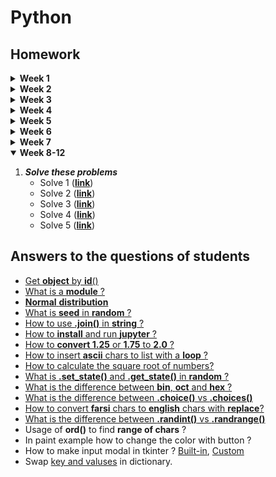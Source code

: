 # Python
## Homework


<details>
   <summary><strong>Week 1</strong></summary>

   1. Search for these terms:
      - IDE, Compiler, Interpreter
   2. ***Solve these problems***:
      - [**Triangles**](/lessons/python/exercises/exercise-general-week-01-triangle.py) <sub>[[ANSWERS 1](/lessons/python/exercises/exercise-general-week-01-triangle-answer.py)]</sub>, <sub>[[ANSWERS 2](/lessons/python/exercises/exercise-general-week-01-triangle-answer2.py)]</sub>
</details>

<details>
   <summary><strong>Week 2</strong></summary>
   
   1. Search for these terms:
      - CLI, GUI
      - Bit, Byte
      - Error, Debug
   2. Read, Review and practice [**Operators**](/lessons/python/concepts/operators), [**Strings**](/lessons/python/concepts/string/) and [**Randoms**](/lessons/python/concepts/random/)
   3. ***Solve these problems*** ([**link**](/lessons/python/exercises/exercise-general-week-02.py)) <sub>[[ANSWERS](/lessons/python/exercises/exercise-general-week-02-answer.py)]</sub>
      - In Strings
        - Find vs Index?
        - Partition vs Split?
</details>

<details>
   <summary><strong>Week 3</strong></summary>
   
   1. Search for these terms:
      - Array, Stack, Queue, Tree, Graph
      - Syntax, OpenSource, SourceCode
      - [**Ons's Complement** and **Two's Complement**](/lessons/data-structure/ones-twos-complement.py)
   2. Read about python [**Collections**](/lessons/python/concepts/collections/)
   3. Review and practice [**Operators**](/lessons/python/concepts/operators)
   4. ***Solve these problems*** ([**link**](/lessons/python/exercises/exercise-general-week-03.py)) <sub>[[ANSWERS](/lessons/python/exercises/exercise-general-week-03-answer.py)]</sub>
</details>

<details>
   <summary><strong>Week 4</strong></summary>
   
   1. Search for these terms:
      - Refactor, Reformat
      - Function, Method
      - [**Oct**, **Hex**, **Binary**, **Decimal**, **Character**, **ASCII**](/lessons/algorithm/base/base-of-numbers.py)
   2. ***Solve these problems*** ([**link**](/lessons/python/exercises/exercise-general-week-04.py)) <sub>[[ANSWERS](/lessons/python/exercises/exercise-general-week-04-answer.py)]</sub>
</details>

<details>
   <summary><strong>Week 5</strong></summary>
   
   1. Search for these terms:
      - [**CPython**, **Cython**](/lessons/python/runtimes/test-cython.py), [**Numba**, **JIT**](/lessons/python/runtimes/test-numba.py)
   2. ***Solve these problems:***
      - Solve Dice problem ([**link**](/lessons/python/exercises/exercise-general-week-05-08.py)) <sub>[[ANSWERS](/lessons/python/exercises/exercise-general-week-05-08-answer.py)]</sub>
      - Solve dictionary problem ([**link**](/lessons/python/exercises/exercise-general-week-05-01.py)) <sub>[[ANSWERS](/lessons/python/exercises/exercise-general-week-05-01-answer.py)]</sub>
      - Solve class problem ([**link**](/lessons/python/exercises/exercise-general-week-05-02.py)) <sub>[[ANSWERS](/lessons/python/exercises/exercise-general-week-05-02-answer.py)]</sub>
      - Solve phone book problem ([**link**](/lessons/python/exercises/exercise-general-week-05-05.py)) <sub>[[ANSWERS](/lessons/python/exercises/exercise-general-week-05-05-answer.py)]</sub>
      - Solve player problem ([**link**](/lessons/python/exercises/exercise-general-week-05-07.py)) <sub>[[ANSWERS](/lessons/python/exercises/exercise-general-week-05-07-answer.py)]</sub>
      - Solve Task problem ([**link**](/lessons/python/exercises/exercise-general-week-05-09.py)) <sub>[[ANSWERS](/lessons/python/exercises/exercise-general-week-05-09-answer.py)]</sub>
      - Solve baby-name problem ([**link**](/lessons/python/exercises/exercise-general-week-05-10.py)) <sub>[[ANSWERS](/lessons/python/exercises/exercise-general-week-05-10-answer.py)]</sub>
      - Solve ball problem ([**link**](/lessons/python/exercises/exercise-general-week-05-03.py)) <sub>[[ANSWERS](/lessons/python/exercises/exercise-general-week-05-03-answer.py)]</sub>
      - Solve ball Grid problem ([**link**](/lessons/python/exercises/exercise-general-week-05-04.py)) <sub>[[ANSWERS](/lessons/python/exercises/exercise-general-week-05-04-answer.py)]</sub>
</details>

<details>
   <summary><strong>Week 6</strong></summary>

   1. Search for these terms:
      - **Argument**, **Attribute**, **Parameter**, **Variable**, **Property**
   2. ***Solve these problems:***
      - Solve animal problem ([**link**](/lessons/python/exercises/exercise-general-week-05-06.py))
      - Solve this problem ([**link**](/lessons/python/exercises/exercise-general-week-06-01.py))
      - Unveil the first version of your project
</details>

<details>
   <summary><strong>Week 7</strong></summary>

   1. Search for these terms:
      - **Shadow**
      - **Constructor**
      - **Implementation**
      - **Overload**, **Override**
      - **Inheritance**, **Instantiation**
      - **Encapsulation**, **Polymorphism**
      - [**Magic Method**, **Class Method**, **Instance Method**, **Static Method**](/lessons/python/concepts/object-oriented/types-of-methods.py)
   2. ***Solve these problems*** ([**link**](/lessons/python/exercises/exercise-general-week-07.py))
      - Solve this problem ([**link**](/lessons/python/exercises/exercise-general-week-07-01.py))
      - Solve this problem ([**link**](/lessons/python/exercises/exercise-general-week-07-02.py))
      - Solve this problem ([**link**](/lessons/python/exercises/exercise-general-week-07-03.py))
</details>

<details open>
   <summary><strong>Week 8-12</strong></summary>

   1. ***Solve these problems***
      - Solve 1 ([**link**](/lessons/python/exercises/exercise-general-week-08-012--01.py))
      - Solve 2 ([**link**](/lessons/python/exercises/exercise-general-week-08-012--02.py))
      - Solve 3 ([**link**](/lessons/python/exercises/exercise-general-week-08-012--03.py))
      - Solve 4 ([**link**](/lessons/python/exercises/exercise-general-week-08-012--04.py))
      - Solve 5 ([**link**](/lessons/python/exercises/exercise-general-week-08-012--05.py))
</details>


## Answers to the questions of students
- [Get **object** by **id**()](/students/questions/object-get-by-id.py)
- [What is a **module** ?](/students/questions/module-import.py)
- [**Normal** **distribution**](/students/statistics/distribution/normal-distribution.py)
- [What is **seed** in **random** ?](/students/questions/random-seed.py)
- [How to use **.join()** in **string** ?](/students/questions/string-join.py)
- [How to **install** and run **jupyter** ?](/lessons/python/installation/README-FARSI.md)
- [How to **convert 1.25** or **1.75** to **2.0** ?](/students/questions/math-ceil.py)
- [How to insert **ascii** chars to list with a **loop** ?](/students/questions/string-ascii-loop.py)
- [How to calculate the square root of numbers?](/students/questions/math-sqrt.py)
- [What is **.set_state()** and **.get_state()** in **random** ?](/students/questions/random-get-set-state.py)
- [What is the difference between **bin**, **oct** and **hex** ?](/lessons/algorithm/base/base-of-numbers.py)
- [What is the difference between **.choice()** vs **.choices()**](/students/questions/random-choice-vs-choices.py)
- [How to convert **farsi** chars to **english** chars with **replace**?](/students/questions/string-replace-english-numbers.py)
- [What is the difference between **.randint()** vs **.randrange()**](/students/questions/random-randint-vs-randrange.py)
- Usage of **ord()** to find **range of chars** ?
- In paint example how to change the color with button ?
- How to make input modal in tkinter ? [Built-in](/lessons/python/modules/tkinter/tkinter_ask_with_input.py), [Custom](/lessons/python/modules/tkinter/tkinter_ask_with_custom_input.py)
- Swap [key and valuses](/students/questions/swap-keys-and-values-of-dictionary.py) in dictionary.
